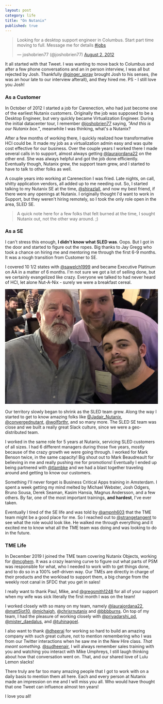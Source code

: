 ```yaml
---
layout: post
category: life
title: "On Nutanix"
published: true
---
```


<blockquote class="twitter-tweet"><p lang="en" dir="ltr">Looking for a desktop support engineer in Columbus. Start part time moving to full. Message me for details <a href="https://twitter.com/hashtag/jobs?src=hash&amp;ref_src=twsrc%5Etfw">#jobs</a></p>&mdash; joshobrien77 (@joshobrien77) <a href="https://twitter.com/joshobrien77/status/231018890644303872?ref_src=twsrc%5Etfw">August 2, 2012</a></blockquote> <script async src="https://platform.twitter.com/widgets.js" charset="utf-8"></script>

It all started with that Tweet. I was wanting to move back to Columbus and after a few phone conversations and an in person interview, I was all but rejected by Josh. Thankfully [@ginger_spray](https://twitter.com/ginger_spray) brought Josh to his senses, (he was an hour late to our interview afterall), and they hired me. PS - I still love you Josh!

### As a Customer

In October of 2012 I started a job for Carenection, who had just become one of the earliest Nutanix customers. Originally the job was supposed to be a Desktop Engineer, but very quickly became Virtualization Engineer. During the initial datacenter tour, I remember [@joshobrien77](https://twitter.com/joshobrien77) saying, _"And this is our Nutanix box."_, meanwhile I was thinking, what's a Nutanix?

After a few months of working there, I quickly realized how transformative HCI could be. It made my job as a virtualization admin easy and was quite cost effective for our business. Over the couple years I worked there I made several calls in to support, almost always getting [@laurajordana22](https://twitter.com/laurajordana22) on the other end. She was always helpful and got the job done efficiently. Eventually though, Nutanix grew, the support team grew, and I started to have to talk to other folks as well.

A couple years into working at Carenection I was fried. Late nights, on call, shitty application vendors, all added up to me needing out. So, I started talking to my Nutanix SE at the time, [@shirazlall](https://twitter.com/shirazlall), and now my best friend, if there were any openings at Nutanix. I originally thought I'd want to work in Support, but they weren't hiring remotely, so I took the only role open in the area, SLED SE. 

> A quick note here for a few folks that felt burned at the time, I sought Nutanix out, not the other way around. ;)

### As a SE
I can't stress this enough, **I didn't know what SLED was**. Oops. But I got in the door and started to figure out the ropes. Big thanks to Jay Gregg who took a chance on hiring me and mentoring me through the first 6-9 months. It was a rough transition from Customer to SE. 

I covered 10 1/2 states with [@sawelch1999](https://twitter.com/sawelch1999) and became Executive Platinum on AA in a matter of 6 months. I'm not sure we got a lot of selling done, but we certainly evangelized like crazy. Everyone we talked to had never heard of HCI, let alone Nut-A-Nix - surely we were a breakfast cereal.

![Scott Thompson, Mike Umphreys, and Wes Kennedy](/assets/images/nutanix-0.jpg)

Our territory slowly began to shrink as the SLED team grew. Along the way I started to get to know amazing folks like [@Jadair_Nutanix](https://twitter.com/jadair_nutanix), [@convergednutant](https://twitter.com/convergednutant), [@wolfbrthr](https://twitter.com/wolfbrthr), and so many more. The SLED SE team was close and we built a really great Slack culture, since we were a geo-distributed team. 

I worked in the same role for 5 years at Nutanix, servicing SLED customers of all sizes. I had 6 different managers during those five years, mostly because of the crazy growth we were going through. I worked for Mark Benson twice, in the same capacity! Big shout out to Mark Beaudreault for believing in me and really pushing me for promotions! Eventually I ended up being partnered with [@tlambke](https://twitter.com/tlambke) and we had a blast together traveling around and getting to know our customers. 

Something I'll never forget is Business Critical Apps training in Amsterdam. I spent a week getting my mind melted by Michael Webster, Josh Odgers, Bruno Sousa, Derek Seaman, Kasim Hansia, Magnus Andersson, and a few others. By far, one of the most important trainings, **and hardest**, I've ever taken.

Eventually I tired of the SE life and was told by [@ampnh603](https://twitter.com/ampnh603) that the TME team might be a good place for me. So I reached out to [@strangetangent](https://twitter.com/strangetangent) to see what the role would look like. He walked me through everything and it excited me to know what all the TME team was doing and was looking to do in the future. 

### TME Life

In December 2019 I joined the TME team covering Nutanix Objects, working for [@mcghem](https://twitter.com/mcghem). It was a crazy learning curve to figure out what parts of PSM was responsible for what, who I needed to work with to get things done, and to do so in a 100% self-driven way. Our TMEs are directly in charge of their products and the workload to support them, a big change from the weekly root canal in SFDC that you get in sales!

I really want to thank Paul, Mike, and [@gregsmith1248](https://twitter.com/gregsmith1248) for all of your support when my wife was sick literally the first month I was on the team!

I worked closely with so many on my team, namely [@laurajordana22](https://twitter.com/laurajordana22), [@matt5lot10](https://twitter.com/matt5lot10), [@michaigh](https://twitter.com/michaigh), [@chrisrnutanix](https://twitter.com/chrisrnutanix) and [@bbbburns](https://twitter.com/bbbburns). On top of my team, I had the pleasure of working closely with [@priyadarshi_pd](https://twitter.com/priyadarshi_pd), [@mister_daedalus](https://twitter.com/mister_daedalus), and [@tuhinagoel](https://twitter.com/tuhinagoel). 

I also want to thank [@dheeraj](https://twitter.com/dheeraj) for working so hard to build an amazing company with such great culture, not to mention remembering who I was from our Twitter interactions when he saw me in the New Hire class. _That meant something._ [@sudheenair](https://twitter.com/sudheenair), I will always remember sales training with you and watching you interact with Mike Umphreys, I still laugh thinking about how that conversation went on. That, and our shared love of Lulu Lemon slacks!

There truly are far too many amazing people that I got to work with on a daily basis to mention them all here. Each and every person at Nutanix made an impression on me and I will miss you all. Who would have thought that one Tweet can influence almost ten years!

I love you all!